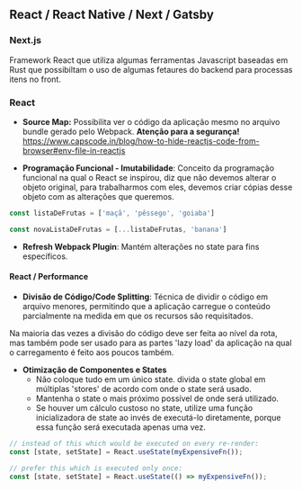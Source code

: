 ## React / React Native / Next / Gatsby

### **Next.js**

Framework React que utiliza algumas ferramentas Javascript baseadas em Rust que possibiltam o uso de algumas fetaures do backend para processas itens no front.

### **React**

* **Source Map:** Possibilita ver o código da aplicação mesmo no arquivo bundle gerado pelo Webpack. **Atenção para a segurança!** <https://www.capscode.in/blog/how-to-hide-reactjs-code-from-browser#env-file-in-reactjs>

* **Programação Funcional - Imutabilidade**: Conceito da programação funcional na qual o React se inspirou, diz que não devemos alterar o objeto original, para trabalharmos com eles, devemos criar cópias desse objeto com as alterações que queremos.

```js
const listaDeFrutas = ['maçã', 'pêssego', 'goiaba']

const novaListaDeFrutas = [...listaDeFrutas, 'banana']
```

* **Refresh Webpack Plugin**: Mantém alterações no state para fins específicos.

#### **React / Performance**

* **Divisão de Código/Code Splitting**: Técnica de dividir o código em arquivo menores, permitindo que a aplicação carregue o conteúdo parcialmente na medida em que os recursos são requisitados.

Na maioria das vezes a divisão do código deve ser feita ao nível da rota, mas também pode ser usado para as partes 'lazy load' da aplicação na qual o carregamento é feito aos poucos também.

* **Otimização de Componentes e States** 
    - Não coloque tudo em um único state. divida o state global em múltiplas 'stores' de acordo com onde o state será usado.
    - Mantenha o state o mais próximo possível de onde será utilizado.
    - Se houver um cálculo custoso no state, utilize uma função inicializadora de state ao invés de executá-lo diretamente, porque essa função será executada apenas uma vez.

```js
// instead of this which would be executed on every re-render:
const [state, setState] = React.useState(myExpensiveFn());

// prefer this which is executed only once:
const [state, setState] = React.useState(() => myExpensiveFn());
```
